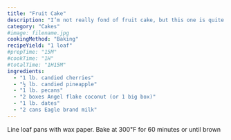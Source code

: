 ```yaml
---
title: "Fruit Cake"
description: "I’m not really fond of fruit cake, but this one is quite good"
category: "Cakes"
#image: filename.jpg
cookingMethod: "Baking"
recipeYield: "1 loaf"
#prepTime: "15M"
#cookTime: "1H"
#totalTime: "1H15M"
ingredients:
  - "1 lb. candied cherries"
  - "½ lb. candied pineapple"
  - "1 lb. pecans"
  - "2 boxes Angel flake coconut (or 1 big box)"
  - "1 lb. dates"
  - "2 cans Eagle brand milk"
---
```


Line loaf pans with wax paper.
Bake at 300℉ for 60 minutes or until brown
